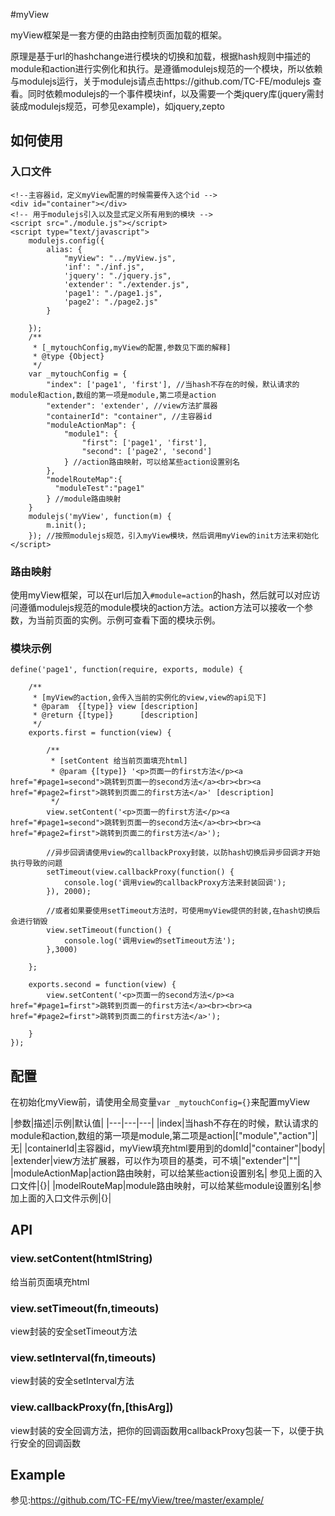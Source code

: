 #myView

myView框架是一套方便的由路由控制页面加载的框架。

原理是基于url的hashchange进行模块的切换和加载，根据hash规则中描述的module和action进行实例化和执行。是遵循modulejs规范的一个模块，所以依赖与modulejs运行，关于modulejs请点击https://github.com/TC-FE/modulejs 查看。同时依赖modulejs的一个事件模块inf，以及需要一个类jquery库(jquery需封装成modulejs规范，可参见example)，如jquery,zepto

## 如何使用



### 入口文件

```
<!--主容器id，定义myView配置的时候需要传入这个id -->
<div id="container"></div>
<!-- 用于modulejs引入以及显式定义所有用到的模块 -->
<script src="./module.js"></script>
<script type="text/javascript">
    modulejs.config({
        alias: {
            "myView": "../myView.js",
            'inf': "./inf.js",
            'jquery': "./jquery.js",
            'extender': "./extender.js",
            'page1': "./page1.js",
            'page2': "./page2.js"
        }

    });
    /**
     * [_mytouchConfig,myView的配置,参数见下面的解释]
     * @type {Object}
     */
    var _mytouchConfig = {
        "index": ['page1', 'first'], //当hash不存在的时候，默认请求的module和action,数组的第一项是module,第二项是action
        "extender": 'extender', //view方法扩展器
        "containerId": "container", //主容器id
        "moduleActionMap": {
            "module1": {
                "first": ['page1', 'first'],
                "second": ['page2', 'second']
            } //action路由映射，可以给某些action设置别名
        },
        "modelRouteMap":{
          "moduleTest":"page1"
        } //module路由映射
    }
    modulejs('myView', function(m) {
        m.init();
    }); //按照modulejs规范，引入myView模块，然后调用myView的init方法来初始化
</script>
  ```

### 路由映射

使用myView框架，可以在url后加入```#module=action```的hash，然后就可以对应访问遵循modulejs规范的module模块的action方法。action方法可以接收一个参数，为当前页面的实例。示例可查看下面的模块示例。

### 模块示例

```
define('page1', function(require, exports, module) {

    /**
     * [myView的action,会传入当前的实例化的view,view的api见下]
     * @param  {[type]} view [description]
     * @return {[type]}      [description]
     */
    exports.first = function(view) {

        /**
         * [setContent 给当前页面填充html]
         * @param {[type]} '<p>页面一的first方法</p><a href="#page1=second">跳转到页面一的second方法</a><br><br><a href="#page2=first">跳转到页面二的first方法</a>' [description]
         */
        view.setContent('<p>页面一的first方法</p><a href="#page1=second">跳转到页面一的second方法</a><br><br><a href="#page2=first">跳转到页面二的first方法</a>');

        //异步回调请使用view的callbackProxy封装，以防hash切换后异步回调才开始执行导致的问题
        setTimeout(view.callbackProxy(function() {
            console.log('调用view的callbackProxy方法来封装回调');
        }), 2000);

        //或者如果要使用setTimeout方法时，可使用myView提供的封装,在hash切换后会进行销毁
        view.setTimeout(function() {
            console.log('调用view的setTimeout方法');
        },3000)

    };

    exports.second = function(view) {
        view.setContent('<p>页面一的second方法</p><a href="#page1=first">跳转到页面一的first方法</a><br><br><a href="#page2=first">跳转到页面二的first方法</a>');

    }
});

```

## 配置

在初始化myView前，请使用全局变量```var _mytouchConfig={}```来配置myView

|参数|描述|示例|默认值|
|---|---|---|
|index|当hash不存在的时候，默认请求的module和action,数组的第一项是module,第二项是action|["module","action"]|无|
|containerId|主容器id，myView填充html要用到的domId|"container"|body|
|extender|view方法扩展器，可以作为项目的基类，可不填|"extender"|""|
|moduleActionMap|action路由映射，可以给某些action设置别名| 参见上面的入口文件|{}|
|modelRouteMap|module路由映射，可以给某些module设置别名|参加上面的入口文件示例|{}|

## API

### view.setContent(htmlString)

给当前页面填充html


### view.setTimeout(fn,timeouts)

view封装的安全setTimeout方法

### view.setInterval(fn,timeouts)

view封装的安全setInterval方法

### view.callbackProxy(fn,[thisArg])

view封装的安全回调方法，把你的回调函数用callbackProxy包装一下，以便于执行安全的回调函数

  ## Example

  参见:https://github.com/TC-FE/myView/tree/master/example/
